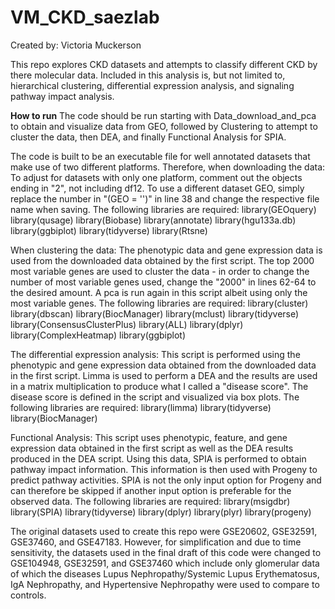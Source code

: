 # VM_CKD_saezlab

Created by: Victoria Muckerson

This repo explores CKD datasets and attempts to classify different CKD by there molecular data.
Included in this analysis is, but not limited to, hierarchical clustering, differential
expression analysis, and signaling pathway impact analysis. 

**How to run**
The code should be run starting with Data_download_and_pca to obtain and visualize data from GEO, followed
by Clustering to attempt to cluster the data, then DEA, and finally Functional Analysis for SPIA.

The code is built to be an executable file for well annotated datasets that make use of two different
platforms. Therefore, when downloading the data:
To adjust for datasets with only one platform, comment out the objects ending in "2",
not including df12.
To use a different dataset GEO, simply replace the number in "(GEO = '')" in line 38
and change the respective file name when saving. 
The following libraries are required:
library(GEOquery)
library(qusage)
library(Biobase)
library(annotate)
library(hgu133a.db)
library(ggbiplot)
library(tidyverse)
library(Rtsne)

When clustering the data:
The phenotypic data and gene expression data is used from the downloaded data obtained by the first script.
The top 2000 most variable genes are used to cluster the data - in order to change the number of most variable
genes used, change the "2000" in lines 62-64 to the desired amount.
A pca is run again in this script albeit using only the most variable genes.
The following libraries are required:
library(cluster)
library(dbscan)
library(BiocManager)
library(mclust)
library(tidyverse)
library(ConsensusClusterPlus)
library(ALL)
library(dplyr)
library(ComplexHeatmap)
library(ggbiplot)

The differential expression analysis:
This script is performed using the phenotypic and gene expression data obtained from the downloaded data in
the first script. Limma is used to perform a DEA and the results are used in a matrix multiplication to produce
what I called a "disease score". The disease score is defined in the script and visualized via box plots.
The following libraries are required:
library(limma)
library(tidyverse)
library(BiocManager)

Functional Analysis:
This script uses phenotypic, feature, and gene expression data obtained in the first script as well as the DEA
results produced in the DEA script. Using this data, SPIA is performed to obtain pathway impact information. This
information is then used with Progeny to predict pathway activities. SPIA is not the only input option for Progeny
and can therefore be skipped if another input option is preferable for the observed data.
The following libraries are required:
library(msigdbr)
library(SPIA)
library(tidyverse)
library(dplyr)
library(plyr)
library(progeny)

The original datasets used to create this repo were GSE20602, GSE32591, GSE37460, and GSE47183. However, for
simplification and due to time sensitivity, the datasets used in the final draft of this code were changed to GSE104948,
GSE32591, and GSE37460 which include only glomerular data of which the diseases Lupus Nephropathy/Systemic Lupus
Erythematosus, IgA Nephropathy, and Hypertensive Nephropathy were used to compare to controls.
